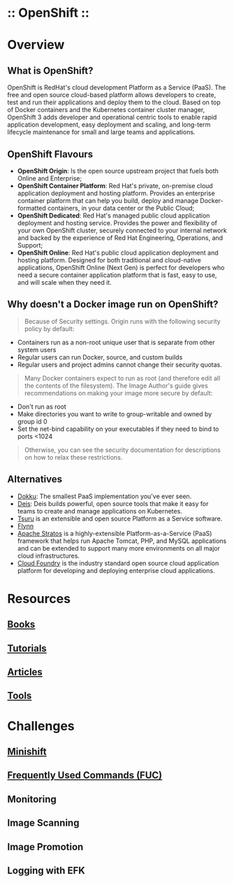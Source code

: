 :: OpenShift ::
===============

# Overview

## What is OpenShift?

OpenShift is RedHat's cloud development Platform as a Service (PaaS). The free and open source cloud-based platform allows developers to create, test and run their applications and deploy them to the cloud. Based on top of Docker containers and the Kubernetes container cluster manager, OpenShift 3 adds developer and operational centric tools to enable rapid application development, easy deployment and scaling, and long-term lifecycle maintenance for small and large teams and applications.

## OpenShift Flavours

- **OpenShift Origin**: Is the open source upstream project that fuels both Online and Enterprise;
- **OpenShift Container Platform**: Red Hat's private, on-premise cloud application deployment and hosting platform. Provides an enterprise container platform that can help you build, deploy and manage Docker-formatted containers, in your data center or the Public Cloud;
- **OpenShift Dedicated**: Red Hat's managed public cloud application deployment and hosting service. Provides the power and flexibility of your own OpenShift cluster, securely connected to your internal network and backed by the experience of Red Hat Engineering, Operations, and Support;
- **OpenShift Online**: Red Hat's public cloud application deployment and hosting platform. Designed for both traditional and cloud-native applications, OpenShift Online (Next Gen) is perfect for developers who need a secure container application platform that is fast, easy to use, and will scale when they need it.

## Why doesn't a Docker image run on OpenShift?

> Because of Security settings. Origin runs with the following security policy by default:
- Containers run as a non-root unique user that is separate from other system users
- Regular users can run Docker, source, and custom builds
- Regular users and project admins cannot change their security quotas.

> Many Docker containers expect to run as root (and therefore edit all the contents of the filesystem).
> The Image Author's guide gives recommendations on making your image more secure by default:
- Don't run as root
- Make directories you want to write to group-writable and owned by group id 0
- Set the net-bind capability on your executables if they need to bind to ports <1024

> Otherwise, you can see the security documentation for descriptions on how to relax these restrictions.

## Alternatives

- [Dokku](http://dokku.viewdocs.io/dokku/): The smallest PaaS implementation you've ever seen.
- [Deis](http://deis.io/): Deis builds powerful, open source tools that make it easy for teams to create and manage applications on Kubernetes.
- [Tsuru](https://tsuru.io/) is an extensible and open source Platform as a Service software.
- [Flynn](https://flynn.io/)
- [Apache Stratos](http://stratos.apache.org/) is a highly-extensible Platform-as-a-Service (PaaS) framework that helps run Apache Tomcat, PHP, and MySQL applications and can be extended to support many more environments on all major cloud infrastructures.
- [Cloud Foundry](https://www.cloudfoundry.org/) is the industry standard open source cloud application platform for developing and deploying enterprise cloud applications.

# Resources

## [Books](Books.md)

## [Tutorials](Tutorials.md)

## [Articles](Articles.md)

## [Tools](Tools.md)

# Challenges

## [Minishift](Minishift.md)

## [Frequently Used Commands (FUC)](FrequentlyUsedCommands.md)

## Monitoring

## Image Scanning

## Image Promotion

## Logging with EFK
